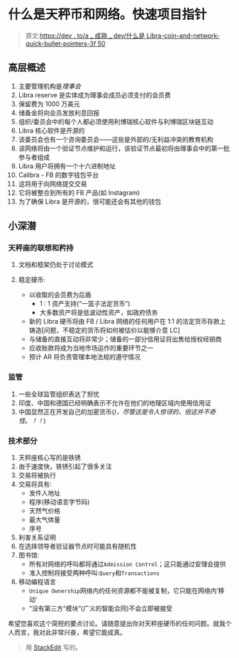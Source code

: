 # 什么是天秤币和网络。快速项目指针

> 原文:[https://dev . to/a _ 成熟 _ dev/什么是 Libra-coin-and-network-quick-bullet-pointers-3f 50](https://dev.to/a_mature_dev/what-is-the-libra-coin-and-network-quick-bullet-pointers-3f50)

## [](#highlevel-overview)高层概述

1.  主要管理机构是*理事会*
2.  Libra reserve 是实体成为理事会成员必须支付的会员费
3.  保留费为 1000 万美元
4.  储备金将向会员发放利息回报
5.  组织/委员会中的每个人都必须使用利博瑞核心软件与利博瑞区块链互动
6.  Libra 核心软件是开源的
7.  该委员会也有一个咨询委员会——这些是外部的/无利益冲突的教育机构
8.  该网络将由一个验证节点维护和运行，该验证节点最初将由理事会中的第一批参与者组成
9.  Libra 用户将拥有一个十六进制地址
10.  Calibra - FB 的数字钱包平台
11.  这将用于向网络提交交易
12.  它将被整合到所有的 FB 产品(如 Instagram)
13.  为了确保 Libra 是开源的，很可能还会有其他的钱包

## [](#little-deeper-dive)小深潜

### [](#libra-association-and-the-reserve)天秤座的联想和矜持

1.  文档和框架仍处于讨论模式
2.  稳定硬币:

    *   以收取的会员费为后盾
        *   1 : 1 资产支持(“一篮子法定货币”)
        *   大多数资产将是低波动性资产，如政府债务
    *   新的 Libra 硬币将由 FB / Libra 网络的任何用户在 1:1 的法定货币存款上铸造[问题，不稳定的货币将如何被估价以能够介意 LC]
    *   与储备的直接互动将非常少；储备的一部分信用证将出售给授权经销商
    *   应收账款将成为当地市场运作的重要环节之一
    *   预计 AR 将负责管理本地法规的遵守情况

### [](#regulatory)监管

1.  一些全球监管组织表达了担忧
2.  印度、中国和德国已经明确表示不允许在他们的地理区域内使用信用证
3.  中国显然正在开发自己的加密货币(*)，尽管这是令人惊讶的，但这并不奇怪。！！*)

### [](#technical-part)技术部分

1.  天秤座核心写的是铁锈
2.  由于速度快，铁锈引起了很多关注
3.  交易将被执行
4.  交易将具有:
    *   发件人地址
    *   程序(移动语言字节码)
    *   天然气价格
    *   最大气体量
    *   序号
5.  利害关系证明
6.  在选择领导者验证器节点时可能具有随机性
7.  图书馆:
    *   所有对网络的呼叫都将通过`Admission Control`；这只能通过安理会提供
    *   准入控制将接受两种呼叫:`Query`和`Transactions`
8.  移动编程语言
    *   `Unique Ownership`网络内的任何资源都不能被复制，它只能在网络内‘移动’
    *   “没有第三方“模块”(广义的智能合同)不会立即被接受

希望您喜欢这个简短的要点讨论。请随意提出你对天秤座硬币的任何问题。就我个人而言，我对此非常兴奋，希望它能成真。

> 用 [StackEdit](https://stackedit.io/) 写的。